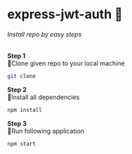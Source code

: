 # express-jwt-auth 🔑

###### Install repo by easy steps
**Step 1**
<br/>
📍Clone given repo to your local machine
```bash
git clone
```
**Step 2**
<br/>
📍Install all dependencies
<br/>

```bash
npm install
```

**Step 3**
</br>
📍Run following application
</br>

```bash
npm start
```
